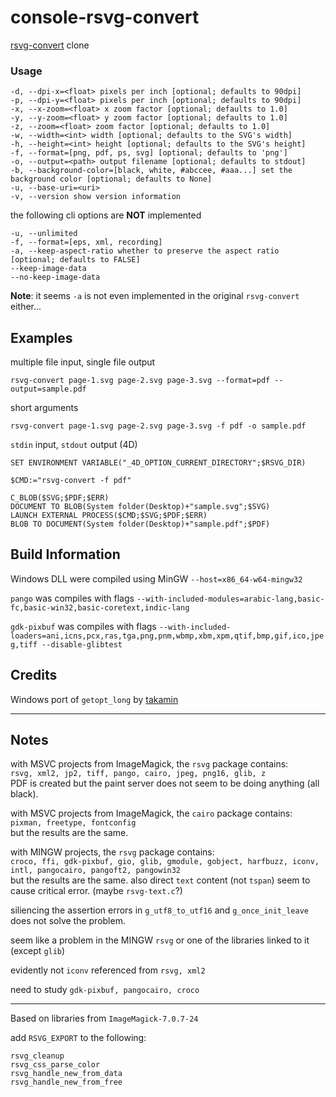 # console-rsvg-convert
[rsvg-convert](https://github.com/brion/librsvg/blob/master/rsvg-convert.c) clone

### Usage

```
-d, --dpi-x=<float> pixels per inch [optional; defaults to 90dpi]
-p, --dpi-y=<float> pixels per inch [optional; defaults to 90dpi]
-x, --x-zoom=<float> x zoom factor [optional; defaults to 1.0]
-y, --y-zoom=<float> y zoom factor [optional; defaults to 1.0]
-z, --zoom=<float> zoom factor [optional; defaults to 1.0]
-w, --width=<int> width [optional; defaults to the SVG's width]
-h, --height=<int> height [optional; defaults to the SVG's height]
-f, --format=[png, pdf, ps, svg] [optional; defaults to 'png']
-o, --output=<path> output filename [optional; defaults to stdout]
-b, --background-color=[black, white, #abccee, #aaa...] set the background color [optional; defaults to None]
-u, --base-uri=<uri>
-v, --version show version information
```

the following cli options are **NOT** implemented

```
-u, --unlimited
-f, --format=[eps, xml, recording]
-a, --keep-aspect-ratio whether to preserve the aspect ratio [optional; defaults to FALSE]
--keep-image-data
--no-keep-image-data
```

**Note**: it seems ``-a`` is not even implemented in the original ``rsvg-convert`` either...

## Examples

multiple file input, single file output 

```
rsvg-convert page-1.svg page-2.svg page-3.svg --format=pdf --output=sample.pdf
```

short arguments

```
rsvg-convert page-1.svg page-2.svg page-3.svg -f pdf -o sample.pdf
```

``stdin`` input, ``stdout`` output (4D)

```
SET ENVIRONMENT VARIABLE("_4D_OPTION_CURRENT_DIRECTORY";$RSVG_DIR)

$CMD:="rsvg-convert -f pdf"

C_BLOB($SVG;$PDF;$ERR)
DOCUMENT TO BLOB(System folder(Desktop)+"sample.svg";$SVG)
LAUNCH EXTERNAL PROCESS($CMD;$SVG;$PDF;$ERR)
BLOB TO DOCUMENT(System folder(Desktop)+"sample.pdf";$PDF)
```
## Build Information

Windows DLL were compiled using MinGW ``--host=x86_64-w64-mingw32``

``pango`` was compiles with flags ``--with-included-modules=arabic-lang,basic-fc,basic-win32,basic-coretext,indic-lang``

``gdk-pixbuf`` was compiles with flags ``--with-included-loaders=ani,icns,pcx,ras,tga,png,pnm,wbmp,xbm,xpm,qtif,bmp,gif,ico,jpeg,tiff --disable-glibtest ``

## Credits 

Windows port of ``getopt_long`` by [takamin](https://github.com/takamin/win-c)

---

## Notes

with MSVC projects from ImageMagick, the ``rsvg`` package contains:  
``rsvg, xml2, jp2, tiff, pango, cairo, jpeg, png16, glib, z``  
PDF is created but the paint server does not seem to be doing anything (all black).

with MSVC projects from ImageMagick, the ``cairo`` package contains:  
``pixman, freetype, fontconfig``  
but the results are the same.

with MINGW projects, the ``rsvg`` package contains:  
``croco, ffi, gdk-pixbuf, gio, glib, gmodule, gobject, harfbuzz, iconv, intl, pangocairo, pangoft2, pangowin32``  
but the results are the same. also direct ``text`` content (not ``tspan``) seem to cause critical error. (maybe ``rsvg-text.c``?)

siliencing the assertion errors in ``g_utf8_to_utf16`` and ``g_once_init_leave`` does not solve the problem.  

seem like a problem in the MINGW ``rsvg`` or one of the libraries linked to it (except ``glib``)  

evidently not ``iconv`` referenced from ``rsvg, xml2``  

need to study ``gdk-pixbuf, pangocairo, croco``


---

Based on libraries from ``ImageMagick-7.0.7-24``  

add ``RSVG_EXPORT`` to the following:  

```
rsvg_cleanup
rsvg_css_parse_color
rsvg_handle_new_from_data
rsvg_handle_new_from_free
```
